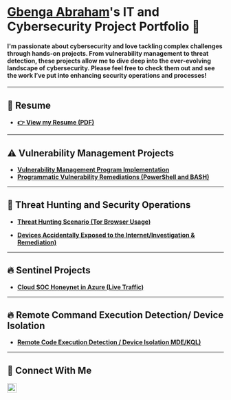# <a href="https://www.linkedin.com/in/gbenga-abraham-a31a40250)">Gbenga Abraham</a>'s IT and Cybersecurity Project Portfolio 🔐

<h4>I'm passionate about cybersecurity and love tackling complex challenges through hands-on projects.
From vulnerability management to threat detection, these projects allow me to dive deep into the ever-evolving landscape of cybersecurity.
Please feel free to check them out and see the work I’ve put into enhancing security operations and processes!</h4>

<hr/>

## 📄 Resume

- **[👉 View my Resume (PDF)](https://drive.google.com/file/d/11QXFldkCdR99GmDlVc4KRzZ34EaqszEF/view?usp=drive_link)**

<hr/>

## ⚠️ Vulnerability Management Projects

- **[Vulnerability Management Program Implementation](https://github.com/GbengaCyber/vulnerability-management-project/tree/main)**
- **[Programmatic Vulnerability Remediations (PowerShell and BASH)](https://github.com/GbengaCyber/programmatic-vulnerability-remediations)**


<hr/>

## 🚨 Threat Hunting and Security Operations

- **[Threat Hunting Scenario (Tor Browser Usage)](https://github.com/GbengaCyber/threat-hunting-scenario-tor)**

- **[Devices Accidentally Exposed to the Internet/Investigation & Remediation)](https://github.com/GbengaCyber/threat-hunting-scenario-tor)**



<hr/>

## 🔥 Sentinel Projects 

- **[Cloud SOC Honeynet in Azure (Live Traffic)](https://github.com/GbengaCyber/Cloud-Soc)**


<hr/>


## 🔥 Remote Command Execution Detection/ Device Isolation 

- **[Remote Code Execution Detection / Device Isolation MDE/KQL)](https://github.com/GbengaCyber/Remote-Code-Execution---Detection-MDE-KQL)**


<hr/>


## 🤳 Connect With Me



[<img align="left" alt="GbengaAbraham | LinkedIn" width="22px" src="https://cdn.jsdelivr.net/npm/simple-icons@v3/icons/linkedin.svg" />][linkedin]


[linkedin]: https://www.linkedin.com/in/gbenga-abraham-a31a40250



